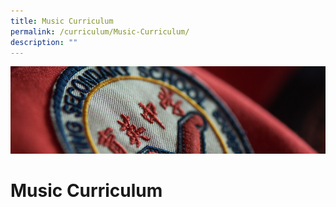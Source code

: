 ```yaml
---
title: Music Curriculum
permalink: /curriculum/Music-Curriculum/
description: ""
---
```

![](/images/Curriculum.jpg)

Music Curriculum
================

